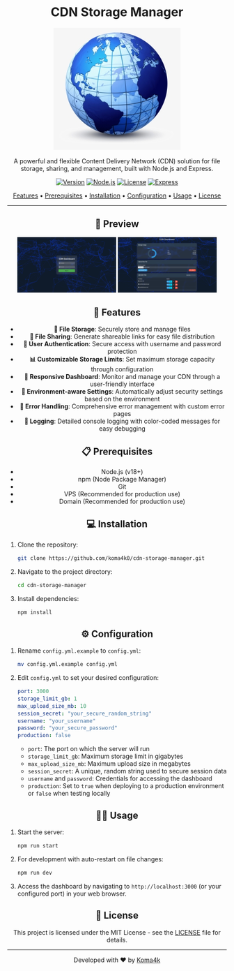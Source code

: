 <div align="center">

# CDN Storage Manager

![CDN Storage Manager Logo](/photos/cdn.png)

A powerful and flexible Content Delivery Network (CDN) solution for file storage, sharing, and management, built with Node.js and Express.

[![Version](https://img.shields.io/badge/version-1.0-blue.svg)](https://github.com/koma4k0/cdn-storage-manager/releases)
[![Node.js](https://img.shields.io/badge/Node.js-v18%2B-green.svg)](https://nodejs.org/)
[![License](https://img.shields.io/badge/license-MIT-orange.svg)](LICENSE)
[![Express](https://img.shields.io/badge/Express-4.19.2-lightgrey)](https://expressjs.com/)

[Features](#-features) • [Prerequisites](#-prerequisites) • [Installation](#-installation) • [Configuration](#%EF%B8%8F-configuration) • [Usage](#%EF%B8%8F-usage) • [License](#-license)

---

## 📸 Preview

<img src="/photos/cdn_login.png" alt="CDN Login Page" width="45%">
<img src="/photos/cdn_dashboard.png" alt="CDN Dashboard" width="45%">


## 🌟 Features

- **📁 File Storage**: Securely store and manage files
- **🔗 File Sharing**: Generate shareable links for easy file distribution
- **🔐 User Authentication**: Secure access with username and password protection
- **📊 Customizable Storage Limits**: Set maximum storage capacity through configuration
- **📱 Responsive Dashboard**: Monitor and manage your CDN through a user-friendly interface
- **🔧 Environment-aware Settings**: Automatically adjust security settings based on the environment
- **🚨 Error Handling**: Comprehensive error management with custom error pages
- **📝 Logging**: Detailed console logging with color-coded messages for easy debugging

## 📋 Prerequisites

- Node.js (v18+)
- npm (Node Package Manager)
- Git
- VPS (Recommended for production use)
- Domain (Recommended for production use)
## 💻 Installation

</div>

1. Clone the repository:
   ```bash
   git clone https://github.com/koma4k0/cdn-storage-manager.git
   ```

2. Navigate to the project directory:
   ```bash
   cd cdn-storage-manager
   ```

3. Install dependencies:
   ```bash
   npm install
   ```
<div align="center">

## ⚙️ Configuration

</div>

1. Rename `config.yml.example` to `config.yml`:
   ```bash
   mv config.yml.example config.yml
   ```

2. Edit `config.yml` to set your desired configuration:
   ```yaml
   port: 3000
   storage_limit_gb: 1
   max_upload_size_mb: 10
   session_secret: "your_secure_random_string"
   username: "your_username"
   password: "your_secure_password"
   production: false
   ```

   - `port`: The port on which the server will run
   - `storage_limit_gb`: Maximum storage limit in gigabytes
   - `max_upload_size_mb`: Maximum upload size in megabytes
   - `session_secret`: A unique, random string used to secure session data
   - `username` and `password`: Credentials for accessing the dashboard
   - `production`: Set to `true` when deploying to a production environment or `false` when testing locally

<div align="center">

## 🏃‍♂️ Usage

</div>

1. Start the server:
   ```bash
   npm run start
   ```

2. For development with auto-restart on file changes:
   ```bash
   npm run dev
   ```

3. Access the dashboard by navigating to `http://localhost:3000` (or your configured port) in your web browser.

<div align="center">

## 📄 License

This project is licensed under the MIT License - see the [LICENSE](LICENSE) file for details.

---

Developed with ❤️ by [Koma4k](https://github.com/Koma4k0)

</div>
